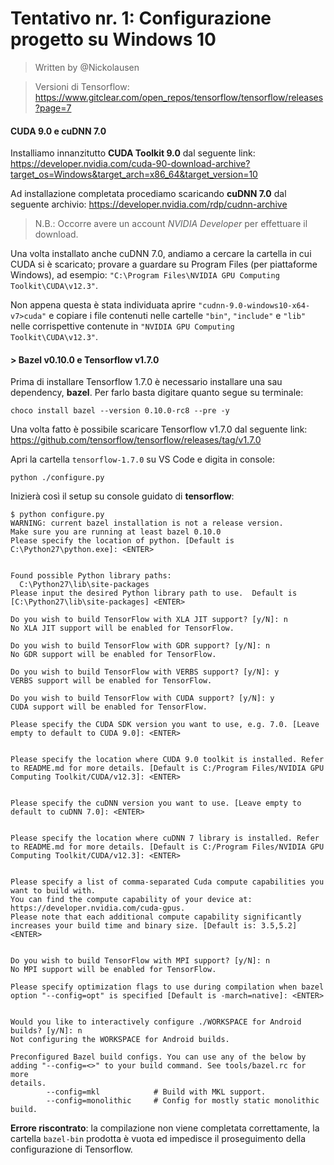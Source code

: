 # Tentativo nr. 1: Configurazione progetto su Windows 10
> Written by @Nickolausen

> Versioni di Tensorflow: https://www.gitclear.com/open_repos/tensorflow/tensorflow/releases?page=7

#### CUDA 9.0 e cuDNN 7.0
Installiamo innanzitutto **CUDA Toolkit 9.0** dal seguente link: https://developer.nvidia.com/cuda-90-download-archive?target_os=Windows&target_arch=x86_64&target_version=10

Ad installazione completata procediamo scaricando **cuDNN 7.0** dal seguente archivio: https://developer.nvidia.com/rdp/cudnn-archive

> N.B.: Occorre avere un account *NVIDIA Developer* per effettuare il download.

Una volta installato anche cuDNN 7.0, andiamo a cercare la cartella in cui CUDA si è scaricato; provare a guardare su Program Files (per piattaforme Windows), ad esempio: `"C:\Program Files\NVIDIA GPU Computing Toolkit\CUDA\v12.3"`.

Non appena questa è stata individuata aprire `"cudnn-9.0-windows10-x64-v7>cuda"` e copiare i file contenuti nelle cartelle `"bin"`, `"include"` e `"lib"` nelle corrispettive contenute in 
`"NVIDIA GPU Computing Toolkit\CUDA\v12.3"`.

#### > Bazel v0.10.0 e Tensorflow v1.7.0
Prima di installare Tensorflow 1.7.0 è necessario installare una sau dependency, **bazel**. Per farlo basta digitare quanto segue su terminale:

```console
choco install bazel --version 0.10.0-rc8 --pre -y
```
Una volta fatto è possibile scaricare Tensorflow v1.7.0 dal seguente link: https://github.com/tensorflow/tensorflow/releases/tag/v1.7.0


Apri la cartella ```tensorflow-1.7.0``` su VS Code e digita in console: 

```
python ./configure.py
``` 

Inizierà così il setup su console guidato di **tensorflow**:
``` 
$ python configure.py
WARNING: current bazel installation is not a release version.
Make sure you are running at least bazel 0.10.0
Please specify the location of python. [Default is C:\Python27\python.exe]: <ENTER>


Found possible Python library paths:
  C:\Python27\lib\site-packages
Please input the desired Python library path to use.  Default is [C:\Python27\lib\site-packages] <ENTER>

Do you wish to build TensorFlow with XLA JIT support? [y/N]: n
No XLA JIT support will be enabled for TensorFlow.

Do you wish to build TensorFlow with GDR support? [y/N]: n
No GDR support will be enabled for TensorFlow.

Do you wish to build TensorFlow with VERBS support? [y/N]: y
VERBS support will be enabled for TensorFlow.

Do you wish to build TensorFlow with CUDA support? [y/N]: y
CUDA support will be enabled for TensorFlow.

Please specify the CUDA SDK version you want to use, e.g. 7.0. [Leave empty to default to CUDA 9.0]: <ENTER>


Please specify the location where CUDA 9.0 toolkit is installed. Refer to README.md for more details. [Default is C:/Program Files/NVIDIA GPU Computing Toolkit/CUDA/v12.3]: <ENTER>


Please specify the cuDNN version you want to use. [Leave empty to default to cuDNN 7.0]: <ENTER>


Please specify the location where cuDNN 7 library is installed. Refer to README.md for more details. [Default is C:/Program Files/NVIDIA GPU Computing Toolkit/CUDA/v12.3]: <ENTER>


Please specify a list of comma-separated Cuda compute capabilities you want to build with.
You can find the compute capability of your device at: https://developer.nvidia.com/cuda-gpus.
Please note that each additional compute capability significantly increases your build time and binary size. [Default is: 3.5,5.2] <ENTER>


Do you wish to build TensorFlow with MPI support? [y/N]: n
No MPI support will be enabled for TensorFlow.

Please specify optimization flags to use during compilation when bazel option "--config=opt" is specified [Default is -march=native]: <ENTER>     


Would you like to interactively configure ./WORKSPACE for Android builds? [y/N]: n
Not configuring the WORKSPACE for Android builds.

Preconfigured Bazel build configs. You can use any of the below by adding "--config=<>" to your build command. See tools/bazel.rc for more 
details.
        --config=mkl            # Build with MKL support.
        --config=monolithic     # Config for mostly static monolithic build.
``` 

**Errore riscontrato**: la compilazione non viene completata correttamente, la cartella ```bazel-bin``` prodotta è vuota ed impedisce il proseguimento della configurazione di Tensorflow.
